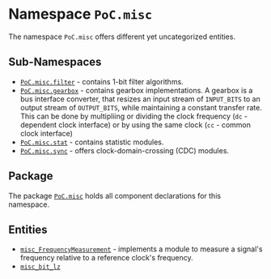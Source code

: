 # Namespace `PoC.misc`

The namespace `PoC.misc` offers different yet uncategorized entities.


## Sub-Namespaces

 -  [`PoC.misc.filter`][misc_filter] - contains 1-bit filter algorithms.
 -  [`PoC.misc.gearbox`][misc_gearbox] - contains gearbox implementations.
    A gearbox is a bus interface converter, that resizes an input stream of
    `INPUT_BITS` to an output stream of `OUTPUT_BITS`, while maintaining a
    constant transfer rate. This can be done by
    multipliing or dividing the clock frequency (`dc` - dependent clock
    interface) or by using the same clock (`cc` - common clock interface)
 -  [`PoC.misc.stat`][misc_stat] - contains statistic modules.
 -  [`PoC.misc.sync`][misc_sync] - offers clock-domain-crossing (CDC) modules.


## Package

The package [`PoC.misc`][misc.pkg] holds all component declarations for this namespace.


## Entities

 -  [`misc_FrequencyMeasurement`][misc_FrequencyMeasurement] - implements a module to
    measure a signal's frequency relative to a reference clock's frequency.
 -  [`misc_bit_lz`][misc_bit_lz]


 [misc_filter]:		filter
 [misc_gearbox]:	gearbox
 [misc_stat]:		stat
 [misc_sync]:		sync

 [misc.pkg]:		misc.pkg.vhdl

 [misc_FrequencyMeasurement]:	misc_FrequencyMeasurement.vhdl
 [misc_bit_lz]: misc_bit_lz.vhdl
